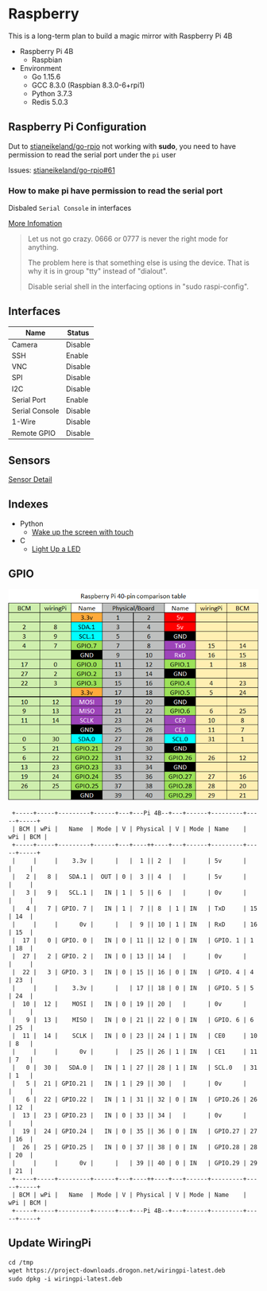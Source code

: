 # Raspberry

This is a long-term plan to build a magic mirror with Raspberry Pi 4B

- Raspberry Pi 4B
    - Raspbian
- Environment
    - Go 1.15.6
    - GCC 8.3.0 (Raspbian 8.3.0-6+rpi1)
    - Python 3.7.3
    - Redis 5.0.3

## Raspberry Pi Configuration

Dut to [stianeikeland/go-rpio](https://github.com/stianeikeland/go-rpio) not working with **sudo**, you need to have permission to read the serial port under the `pi` user

Issues: [stianeikeland/go-rpio#61](https://github.com/stianeikeland/go-rpio/issues/61)

### How to make pi have permission to read the serial port

Disbaled `Serial Console` in interfaces

[More Infomation](https://www.raspberrypi.org/forums/viewtopic.php?t=197823)

>Let us not go crazy. 0666 or 0777 is never the right mode for anything.
>
>The problem here is that something else is using the device. That is why it is in group "tty" instead of "dialout".
>
>Disable serial shell in the interfacing options in "sudo raspi-config".

## Interfaces

| Name | Status |
|----|----|
| Camera | Disable |
| SSH | Enable |
| VNC | Disable |
| SPI | Disable |
| I2C | Disable |
| Serial Port | Enable |
| Serial Console | Disable |
| 1-Wire | Disable |
| Remote GPIO | Disable |

## Sensors

[Sensor Detail](SENSOR.md)

## Indexes

- Python
    - [Wake up the screen with touch](Python/Touch%20Sensor/README.md)
- C
    - [Light Up a LED](C/Light%20Up%20LED/README.md)

## GPIO

![GPIO](Resource/gpio.png)

```shell
 +-----+-----+---------+------+---+---Pi 4B--+---+------+---------+-----+-----+
 | BCM | wPi |   Name  | Mode | V | Physical | V | Mode | Name    | wPi | BCM |
 +-----+-----+---------+------+---+----++----+---+------+---------+-----+-----+
 |     |     |    3.3v |      |   |  1 || 2  |   |      | 5v      |     |     |
 |   2 |   8 |   SDA.1 |  OUT | 0 |  3 || 4  |   |      | 5v      |     |     |
 |   3 |   9 |   SCL.1 |   IN | 1 |  5 || 6  |   |      | 0v      |     |     |
 |   4 |   7 | GPIO. 7 |   IN | 1 |  7 || 8  | 1 | IN   | TxD     | 15  | 14  |
 |     |     |      0v |      |   |  9 || 10 | 1 | IN   | RxD     | 16  | 15  |
 |  17 |   0 | GPIO. 0 |   IN | 0 | 11 || 12 | 0 | IN   | GPIO. 1 | 1   | 18  |
 |  27 |   2 | GPIO. 2 |   IN | 0 | 13 || 14 |   |      | 0v      |     |     |
 |  22 |   3 | GPIO. 3 |   IN | 0 | 15 || 16 | 0 | IN   | GPIO. 4 | 4   | 23  |
 |     |     |    3.3v |      |   | 17 || 18 | 0 | IN   | GPIO. 5 | 5   | 24  |
 |  10 |  12 |    MOSI |   IN | 0 | 19 || 20 |   |      | 0v      |     |     |
 |   9 |  13 |    MISO |   IN | 0 | 21 || 22 | 0 | IN   | GPIO. 6 | 6   | 25  |
 |  11 |  14 |    SCLK |   IN | 0 | 23 || 24 | 1 | IN   | CE0     | 10  | 8   |
 |     |     |      0v |      |   | 25 || 26 | 1 | IN   | CE1     | 11  | 7   |
 |   0 |  30 |   SDA.0 |   IN | 1 | 27 || 28 | 1 | IN   | SCL.0   | 31  | 1   |
 |   5 |  21 | GPIO.21 |   IN | 1 | 29 || 30 |   |      | 0v      |     |     |
 |   6 |  22 | GPIO.22 |   IN | 1 | 31 || 32 | 0 | IN   | GPIO.26 | 26  | 12  |
 |  13 |  23 | GPIO.23 |   IN | 0 | 33 || 34 |   |      | 0v      |     |     |
 |  19 |  24 | GPIO.24 |   IN | 0 | 35 || 36 | 0 | IN   | GPIO.27 | 27  | 16  |
 |  26 |  25 | GPIO.25 |   IN | 0 | 37 || 38 | 0 | IN   | GPIO.28 | 28  | 20  |
 |     |     |      0v |      |   | 39 || 40 | 0 | IN   | GPIO.29 | 29  | 21  |
 +-----+-----+---------+------+---+----++----+---+------+---------+-----+-----+
 | BCM | wPi |   Name  | Mode | V | Physical | V | Mode | Name    | wPi | BCM |
 +-----+-----+---------+------+---+---Pi 4B--+---+------+---------+-----+-----+
```

## Update WiringPi

```shell
cd /tmp
wget https://project-downloads.drogon.net/wiringpi-latest.deb
sudo dpkg -i wiringpi-latest.deb　
```